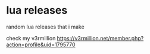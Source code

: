 # lua releases
random lua releases that i make 

check my v3rmillion https://v3rmillion.net/member.php?action=profile&uid=1795770

